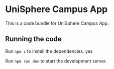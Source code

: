 
  # UniSphere Campus App

  This is a code bundle for UniSphere Campus App. 

  ## Running the code

  Run `npm i` to install the dependencies. yes

  Run `npm run dev` to start the development server.
  